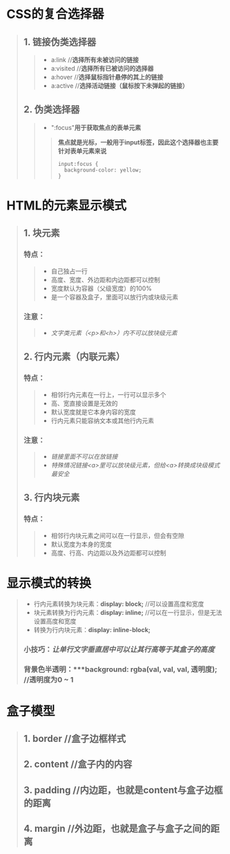 # CSS的复合选择器
> ## 1. 链接伪类选择器
> > - a:link //**选择所有未被访问的链接**
> > - a:visited //**选择所有已被访问的选择器**
> > - a:hover //**选择鼠标指针悬停的其上的链接**
> > - a:active //**选择活动链接（鼠标按下未弹起的链接）**
> ## 2. 伪类选择器
> > - ":focus"**用于获取焦点的表单元素**
> > > **焦点就是光标，一般用于input标签，因此这个选择器也主要针对表单元素来说**
> > > ```
> > > input:focus {
> > >   background-color: yellow;
> > > }
> > > ```

# HTML的元素显示模式
> ## 1. 块元素
> ### 特点：
> > - 自己独占一行
> > - 高度、宽度、外边距和内边距都可以控制
> > - 宽度默认为容器（父级宽度）的100%
> > - 是一个容器及盒子，里面可以放行内或块级元素
> ### 注意：
> > - *文字类元素（&lt;p>和&lt;h>）内不可以放块级元素*
> ## 2. 行内元素（内联元素）
> ### 特点：
> > - 相邻行内元素在一行上，一行可以显示多个
> > - 高、宽直接设置是无效的
> > - 默认宽度就是它本身内容的宽度
> > - 行内元素只能容纳文本或其他行内元素
> ### 注意：
> > - *链接里面不可以在放链接*
> > - *特殊情况链接&lt;a>里可以放块级元素，但给&lt;a>转换成块级模式最安全*
> ## 3. 行内块元素
> ### 特点：
> > - 相邻行内块元素之间可以在一行显示，但会有空隙
> > - 默认宽度为本身的宽度
> > - 高度、行高、内边距以及外边距都可以控制

# 显示模式的转换
> - 行内元素转换为块元素：**display: block;** //可以设置高度和宽度
> - 块元素转换为行内元素：**display: inline;** //可以在一行显示，但是无法设置高度和宽度
> - 转换为行内块元素：**display: inline-block;**
> ### 小技巧：*让单行文字垂直居中可以让其行高等于其盒子的高度*
> ### 背景色半透明：***background: rgba(val, val, val, 透明度); //透明度为0 ~ 1

# 盒子模型
> ## 1. border //盒子边框样式
> ## 2. content //盒子内的内容
> ## 3. padding //内边距，也就是content与盒子边框的距离
> ## 4. margin //外边距，也就是盒子与盒子之间的距离
